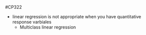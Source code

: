 #CP322 

- linear regression is not appropriate when you have quantitative response varbiales
	- Multiclass linear regression